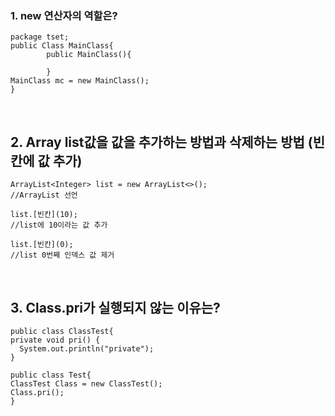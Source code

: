 ### __1. new 연산자의 역할은?__

```
package tset;
public Class MainClass{
        public MainClass(){

        }
MainClass mc = new MainClass();
}
```


<br>

## __2. Array list값을 값을 추가하는 방법과 삭제하는 방법 (빈칸에 값 추가)__
```
ArrayList<Integer> list = new ArrayList<>();
//ArrayList 선언

list.[빈칸](10);
//list에 10이라는 값 추가

list.[빈칸](0);
//list 0번째 인덱스 값 제거	
```

<br>

## __3. Class.pri가 실행되지 않는 이유는?__

```
public class ClassTest{
private void pri() {
  System.out.println("private");
}

```

```
public class Test{
ClassTest Class = new ClassTest();
Class.pri();
}
```

